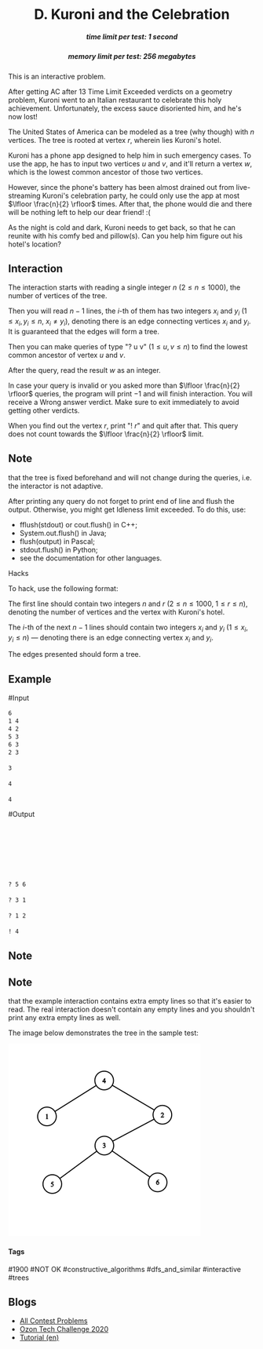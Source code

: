 <h1 style='text-align: center;'> D. Kuroni and the Celebration</h1>

<h5 style='text-align: center;'>time limit per test: 1 second</h5>
<h5 style='text-align: center;'>memory limit per test: 256 megabytes</h5>

This is an interactive problem.

After getting AC after 13 Time Limit Exceeded verdicts on a geometry problem, Kuroni went to an Italian restaurant to celebrate this holy achievement. Unfortunately, the excess sauce disoriented him, and he's now lost!

The United States of America can be modeled as a tree (why though) with $n$ vertices. The tree is rooted at vertex $r$, wherein lies Kuroni's hotel.

Kuroni has a phone app designed to help him in such emergency cases. To use the app, he has to input two vertices $u$ and $v$, and it'll return a vertex $w$, which is the lowest common ancestor of those two vertices.

However, since the phone's battery has been almost drained out from live-streaming Kuroni's celebration party, he could only use the app at most $\lfloor \frac{n}{2} \rfloor$ times. After that, the phone would die and there will be nothing left to help our dear friend! :(

As the night is cold and dark, Kuroni needs to get back, so that he can reunite with his comfy bed and pillow(s). Can you help him figure out his hotel's location?

## Interaction

The interaction starts with reading a single integer $n$ ($2 \le n \le 1000$), the number of vertices of the tree.

Then you will read $n-1$ lines, the $i$-th of them has two integers $x_i$ and $y_i$ ($1 \le x_i, y_i \le n$, $x_i \ne y_i$), denoting there is an edge connecting vertices $x_i$ and $y_i$. It is guaranteed that the edges will form a tree.

Then you can make queries of type "? u v" ($1 \le u, v \le n$) to find the lowest common ancestor of vertex $u$ and $v$.

After the query, read the result $w$ as an integer.

In case your query is invalid or you asked more than $\lfloor \frac{n}{2} \rfloor$ queries, the program will print $-1$ and will finish interaction. You will receive a Wrong answer verdict. Make sure to exit immediately to avoid getting other verdicts.

When you find out the vertex $r$, print "! $r$" and quit after that. This query does not count towards the $\lfloor \frac{n}{2} \rfloor$ limit.

## Note

 that the tree is fixed beforehand and will not change during the queries, i.e. the interactor is not adaptive.

After printing any query do not forget to print end of line and flush the output. Otherwise, you might get Idleness limit exceeded. To do this, use:

* fflush(stdout) or cout.flush() in C++;
* System.out.flush() in Java;
* flush(output) in Pascal;
* stdout.flush() in Python;
* see the documentation for other languages.

Hacks

To hack, use the following format:

The first line should contain two integers $n$ and $r$ ($2 \le n \le 1000$, $1 \le r \le n$), denoting the number of vertices and the vertex with Kuroni's hotel.

The $i$-th of the next $n-1$ lines should contain two integers $x_i$ and $y_i$ ($1 \le x_i, y_i \le n$) — denoting there is an edge connecting vertex $x_i$ and $y_i$.

The edges presented should form a tree.

## Example

#Input
```text
6
1 4
4 2
5 3
6 3
2 3

3

4

4

```
#Output
```text







? 5 6

? 3 1

? 1 2

! 4
```
## Note

## Note

 that the example interaction contains extra empty lines so that it's easier to read. The real interaction doesn't contain any empty lines and you shouldn't print any extra empty lines as well.

The image below demonstrates the tree in the sample test:

![](images/df1619f848490908fe36e4d1a2431126f2b546c3.png)



#### Tags 

#1900 #NOT OK #constructive_algorithms #dfs_and_similar #interactive #trees 

## Blogs
- [All Contest Problems](../Ozon_Tech_Challenge_2020_(Div.1_+_Div.2,_Rated,_T-shirts_+_prizes!).md)
- [Ozon Tech Challenge 2020](../blogs/Ozon_Tech_Challenge_2020.md)
- [Tutorial (en)](../blogs/Tutorial_(en).md)
